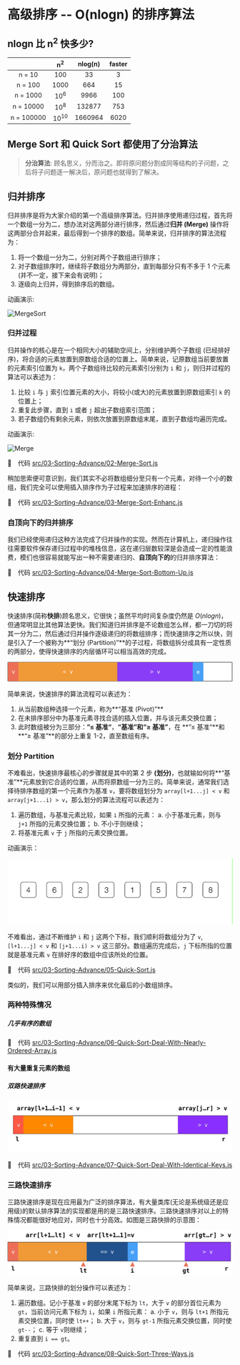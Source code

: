 # 高级排序 -- O(nlogn) 的排序算法

## nlogn 比 n<sup>2</sup> 快多少?

|            | n<sup>2</sup>   | nlog(n) | faster |
|:----------:|:---------------:|:-------:|:------:|
| n = 10     | 100             | 33      | 3      |
| n = 100    | 1000            | 664     | 15     |
| n = 1000   | 10<sup>6</sup>  | 9966    | 100    |
| n = 10000  | 10<sup>8</sup>  | 132877  | 753    |
| n = 100000 | 10<sup>10</sup> | 1660964 | 6020   |

## Merge Sort 和 Quick Sort 都使用了分治算法

> **分治算法**: 顾名思义，分而治之。即将原问题分割成同等结构的子问题，之后将子问题逐一解决后，原问题也就得到了解决。

## 归并排序

归并排序是将为大家介绍的第一个高级排序算法。归并排序使用递归过程，首先将一个数组一分为二，想办法对这两部分进行排序，然后通过**归并 (Merge)** 操作将这两部分合并起来，最后得到一个排序的数组。简单来说，归并排序的算法流程为：

1. 将一个数组一分为二，分别对两个子数组进行排序；
2. 对子数组排序时，继续将子数组分为两部分，直到每部分只有不多于 1 个元素 (并不一定，接下来会有说明)；
3. 逐级向上归并，得到排序后的数组。

动画演示:

![MergeSort](assets/MergeSort.gif)

### 归并过程

归并操作的核心是在一个相同大小的辅助空间上，分别维护两个子数组 (已经排好序)，将合适的元素放置到原数组合适的位置上。简单来说，记原数组当前要放置的元素索引位置为 `k`，两个子数组待比较的元素索引分别为 `i` 和 `j`，则归并过程的算法可以表述为：

1. 比较 `i` 与 `j` 索引位置元素的大小，将较小(或大)的元素放置到原数组索引 `k` 的位置上；
2. 重复此步骤，直到 `i` 或者 `j` 超出子数组索引范围；
3. 若子数组仍有剩余元素，则依次放置到原数组末尾，直到子数组均遍历完成。

动画演示:

![Merge](assets/Merge.gif)

🔗&emsp;代码 [src/03-Sorting-Advance/02-Merge-Sort.js](../src/03-Sorting-Advance/02-Merge-Sort.js)

稍加思索便可意识到，我们其实不必将数组细分至只有一个元素，对待一个小的数组，我们完全可以使用插入排序作为子过程来加速排序的进程：

🔗&emsp;代码 [src/03-Sorting-Advance/03-Merge-Sort-Enhanc.js](../src/03-Sorting-Advance/03-Merge-Sort-Enhanc.js)

### 自顶向下的归并排序

我们已经使用递归这种方法完成了归并操作的实现。然而在计算机上，递归操作往往需要软件保存递归过程中的堆栈信息，这在递归层数较深是会造成一定的性能浪费，模们也很容易就能写出一种不需要递归的、**自顶向下的**的归并排序算法：

🔗&emsp;代码 [src/03-Sorting-Advance/04-Merge-Sort-Bottom-Up.js](../src/03-Sorting-Advance/04-Merge-Sort-Bottom-Up.js)

## 快速排序

快速排序(简称**快排**)顾名思义，它很快；虽然平均时间复杂度仍然是 $O(nlog{n})$，但通常明显比其他算法更快。我们知道归并排序是不论数组怎么样，都一刀切的将其一分为二，然后通过归并操作逐级递归的将数组排序；而快速排序之所以快，则是引入了一个被称为**“划分 (Partition)”**的子过程，将数组拆分成具有一定性质的两部分，使得快速排序的内层循环可以相当高效的完成。

![Partition](assets/Partition.png)

简单来说，快速排序的算法流程可以表述为：

1. 从当前数组种选择一个元素，称为**“基准 (Pivot)”**
2. 在未排序部分中为基准元素寻找合适的插入位置，并与该元素交换位置；
3. 此时数组被分为三部分：**”≤ 基准“**，**“基准”**和**“≥ 基准”**，在 **”≤ 基准“**和 **“≥ 基准”**的部分上重复 1-2，直至数组有序。

### 划分 Partition

不难看出，快速排序最核心的步骤就是其中的第 2 步 **(划分)**，也就输如何将**“基准”**元素放到它合适的位置，从而将原数组一分为三的。简单来说，通常我们选择待排序数组的第一个元素作为基准 `v`，要将数组划分为 `array[l+1...j] < v` 和 `array[j+1...i) > v`，那么划分的算法流程可以表述为：

1. 遍历数组，与基准元素比较，如果 `i` 所指的元素：
  a. 小于基准元素，则与 `j+1` 所指的元素交换位置；
  b. 不小于则继续；
2. 将基准元素 `v` 于 `j` 所指的元素交换位置。

动画演示：

![Partition](assets/Partition.gif)

不难看出，通过不断维护 `i` 和 `j` 这两个下标，我们顺利将数组分为了 `v`, `[l+1...j] < v` 和 `[j+1...i) > v` 这三部分。数组遍历完成后，`j` 下标所指的位置就是基准元素 `v` 在排好序的数组中应该所处的位置。

🔗&emsp;代码 [src/03-Sorting-Advance/05-Quick-Sort.js](../src/03-Sorting-Advance/05-Quick-Sort.js)

类似的，我们可以用部分插入排序来优化最后的小数组排序。

### 两种特殊情况

##### 几乎有序的数组

🔗&emsp;代码 [src/03-Sorting-Advance/06-Quick-Sort-Deal-With-Nearly-Ordered-Array.js](../src/03-Sorting-Advance/06-Quick-Sort-Deal-With-Nearly-Ordered-Array.js)

#### 有大量重复元素的数组

##### 双路快速排序

![Partition2Ways](assets/Partition2Ways.gif)

🔗&emsp;代码 [src/03-Sorting-Advance/07-Quick-Sort-Deal-With-Identical-Keys.js](../src/03-Sorting-Advance/07-Quick-Sort-Deal-With-Identical-Keys.js)

### 三路快速排序

三路快速排序是现在应用最为广泛的排序算法，有大量类库(无论是系统级还是应用级)的默认排序算法的实现都是用的是三路快速排序。三路快速排序对以上的特殊情况都能很好地应对，同时也十分高效。如图是三路快排的示意图：

![Partition](assets/Partition-3ways.png)

简单来说，三路快排的划分操作可以表述为：

1. 遍历数组。记小于基准 `v` 的部分末尾下标为 `lt`，大于 `v` 的部分首位元素为 `gt`，当前访问元素下标为 `i`，如果 `i` 所指元素：
  a. 小于 `v`，则与 `lt+1` 所指元素交换位置，同时使 `lt++`；
  b. 大于 `v`，则与 `gt-1` 所指元素交换位置，同时使 `gt--`；
  c. 等于 `v`则继续；
2. 重复直到 `i == gt`。

🔗&emsp;代码 [src/03-Sorting-Advance/08-Quick-Sort-Three-Ways.js](../src/03-Sorting-Advance/08-Quick-Sort-Three-Ways.js)
